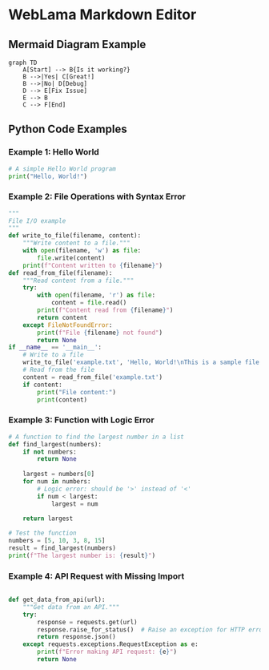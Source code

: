 # WebLama Markdown Editor

## Mermaid Diagram Example

```mermaid
graph TD
    A[Start] --> B{Is it working?}
    B -->|Yes| C[Great!]
    B -->|No| D[Debug]
    D --> E[Fix Issue]
    E --> B
    C --> F[End]
```

## Python Code Examples

### Example 1: Hello World

```python
# A simple Hello World program
print("Hello, World!")
```

### Example 2: File Operations with Syntax Error

```python
"""
File I/O example
"""
def write_to_file(filename, content):
    """Write content to a file."""
    with open(filename, 'w') as file:
        file.write(content)
    print(f"Content written to {filename}")
def read_from_file(filename):
    """Read content from a file."""
    try:
        with open(filename, 'r') as file:
            content = file.read()
        print(f"Content read from {filename}")
        return content
    except FileNotFoundError:
        print(f"File {filename} not found")
        return None
if __name__ == '__main__':
    # Write to a file
    write_to_file('example.txt', 'Hello, World!\nThis is a sample file.')
    # Read from the file
    content = read_from_file('example.txt')
    if content:
        print("File content:")
        print(content)
```

### Example 3: Function with Logic Error

```python
# A function to find the largest number in a list
def find_largest(numbers):
    if not numbers:
        return None
    
    largest = numbers[0]
    for num in numbers:
        # Logic error: should be '>' instead of '<'
        if num < largest:
            largest = num
    
    return largest

# Test the function
numbers = [5, 10, 3, 8, 15]
result = find_largest(numbers)
print(f"The largest number is: {result}")
```

### Example 4: API Request with Missing Import

```python

def get_data_from_api(url):
    """Get data from an API."""
    try:
        response = requests.get(url)
        response.raise_for_status()  # Raise an exception for HTTP errors
        return response.json()
    except requests.exceptions.RequestException as e:
        print(f"Error making API request: {e}")
        return None
```
